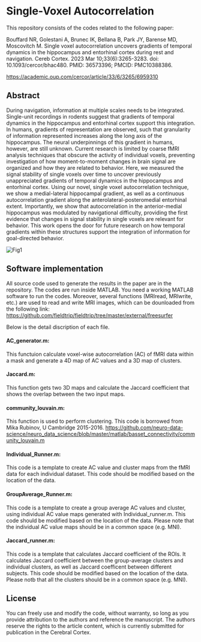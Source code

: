 # Single-Voxel Autocorrelation
This repository consists of the codes related to the following paper:

Bouffard NR, Golestani A, Brunec IK, Bellana B, Park JY, Barense MD, Moscovitch M. 
Single voxel autocorrelation uncovers gradients of temporal dynamics in the hippocampus and entorhinal cortex during rest and navigation. 
Cereb Cortex. 2023 Mar 10;33(6):3265-3283. doi: 10.1093/cercor/bhac480. PMID: 36573396; PMCID: PMC10388386.

https://academic.oup.com/cercor/article/33/6/3265/6959310


## Abstract

During navigation, information at multiple scales needs to be integrated. Single-unit recordings in rodents suggest that gradients of temporal dynamics in the hippocampus and entorhinal cortex support this integration. 
In humans, gradients of representation are observed, such that granularity of information represented increases along the long axis of the hippocampus. 
The neural underpinnings of this gradient in humans, however, are still unknown. 
Current research is limited by coarse fMRI analysis techniques that obscure the activity of individual voxels, preventing investigation of how moment-to-moment changes in brain signal are organized and how they are related to behavior. 
Here, we measured the signal stability of single voxels over time to uncover previously unappreciated gradients of temporal dynamics in the hippocampus and entorhinal cortex. 
Using our novel, single voxel autocorrelation technique, we show a medial-lateral hippocampal gradient, as well as a continuous autocorrelation gradient along the anterolateral-posteromedial entorhinal extent. 
Importantly, we show that autocorrelation in the anterior-medial hippocampus was modulated by navigational difficulty, providing
the first evidence that changes in signal stability in single voxels are relevant for behavior. 
This work opens the door for future research on how temporal gradients within these structures support the integration of information for goal-directed behavior.

![Fig1](https://user-images.githubusercontent.com/6662964/189467830-e33a9137-1de6-45a0-90ff-f39aefda8242.png)

## Software implementation

All source code used to generate the results in the paper are in the repository. The codes are run inside MATLAB. You need a working MATLAB software to run the codes. Moreover, several functions (MRIread, MRIwrite, etc.) are used to read and write MRI images, which can be dounloaded from the following link:
https://github.com/fieldtrip/fieldtrip/tree/master/external/freesurfer  

Below is the detail discription of each file.  
#### AC_generator.m:
This functuion calculate voxel-wise autocorrelation (AC) of fMRI data within a mask and generate a 4D map of AC values and a 3D map of clusters.  
####  Jaccard.m: 
This function gets two 3D maps and calculate the Jaccard coefficient that shows the overlap between the two input maps.  
#### community_louvain.m: 
This function is used to perform clustering. This code is borrowed from Mika Rubinov, U Cambridge 2015-2016. https://github.com/neuro-data-science/neuro_data_science/blob/master/matlab/basset_connectivity/community_louvain.m
#### Individual_Runner.m: 
This code is a template to create AC value and cluster maps from the fMRI data for each individual dataset. This code should be modified based on the location of the data. 
#### GroupAverage_Runner.m:
This code is a template to create a group average AC values and cluster, using individual AC value maps generated with Individual_runner.m. This code should be modified based on the location of the data. Please note that the individual AC value maps should be in a common space (e.g. MNI).  
#### Jaccard_runner.m: 
This code is a template that calculates Jaccard coefficient of the ROIs. It calculates Jaccard coefficient between the group-average clusters and individual clusters, as well as Jaccard coefficent between different subjects. This code should be modified based on the location of the data. Please notb that all the clusters should be in a common space (e.g. MNI).  

## License

You can freely use and modify the code, without warranty, so long as you provide attribution to the authors and reference the manuscript.
The authors reserve the rights to the article content, which is currently submitted for publication in the Cerebral Cortex.
